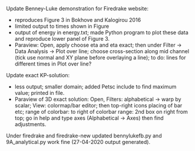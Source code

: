 
Update Benney-Luke demonstration for Firedrake website:
- reproduces Figure 3 in Bokhove and Kalogirou 2016
- limited output to times shown in Figure
- output of energy in energy.txt; made Python program to plot these data and reproduce lower panel of Figure 3.
- Paraview: Open, apply choose eta and eta exact; then under Filter -> Data Analysis -> Plot over line; choose cross-section along mid channel (tick use normal and XY plane before overlaying a line); to do: lines for different times in Plot over line?

Update exact KP-solution:
- less output; smaller domain; added Petsc include to find maximum value; printed in file.
- Paraview of 3D exact solution: Open, Filters: alphabetical -> warp by scalar; View: colormap/bar editor; then top-right icons placing of bar etc; range of colorbar: to right of colorbar range: 2nd box on right from top; go in help and type axes (Alphabetical -> Axes) then find adjustments.

Under firedrake and firedrake-new updated bennylukefb.py and 9A_analytical.py work fine (27-04-2020 output generated).



